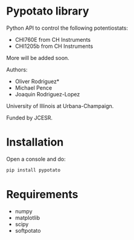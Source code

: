 # Pypotato library
Python API to control the following potentiostats:

* CHI760E from CH Instruments
* CHI1205b from CH Instruments

More will be added soon.

Authors:

* Oliver Rodriguez*
* Michael Pence
* Joaquin Rodriguez-Lopez

University of Illinois at Urbana-Champaign.

Funded by JCESR.

# Installation
Open a console and do:
```python
pip install pypotato
```

# Requirements
* numpy
* matplotlib
* scipy
* softpotato
